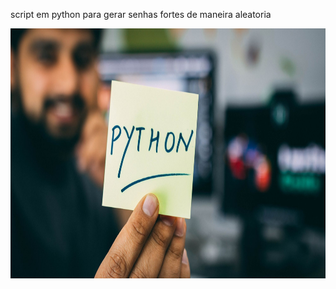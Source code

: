 script em python para gerar senhas fortes de maneira aleatoria 

<img src="https://github.com/marcoscode404/desafios-com-python/blob/bc4332ed2942ca3022447a9ee263013158da1ad4/hitesh-choudhary-D9Zow2REm8U-unsplash.jpg"   width="100%" height="400">

